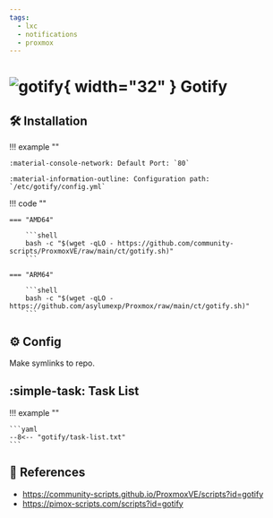```yaml
---
tags:
  - lxc
  - notifications
  - proxmox
---
```

# ![gotify](https://cdn.jsdelivr.net/gh/selfhst/icons/png/gotify.png){ width="32" } Gotify

## :hammer_and_wrench: Installation

!!! example ""

    :material-console-network: Default Port: `80`

    :material-information-outline: Configuration path: `/etc/gotify/config.yml`

!!! code ""

    === "AMD64"

        ```shell
        bash -c "$(wget -qLO - https://github.com/community-scripts/ProxmoxVE/raw/main/ct/gotify.sh)"
        ```

    === "ARM64"

        ```shell
        bash -c "$(wget -qLO - https://github.com/asylumexp/Proxmox/raw/main/ct/gotify.sh)"
        ```

## :gear: Config

Make symlinks to repo.

## :simple-task: Task List

!!! example ""

    ```yaml
    --8<-- "gotify/task-list.txt"
    ```

## :link: References

- <https://community-scripts.github.io/ProxmoxVE/scripts?id=gotify>
- <https://pimox-scripts.com/scripts?id=gotify>
